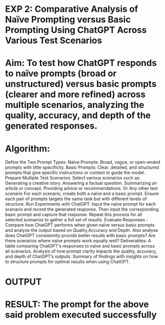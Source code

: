 

# EXP 2: Comparative Analysis of Naïve Prompting versus Basic Prompting Using ChatGPT Across Various Test Scenarios
# Aim: To test how ChatGPT responds to naïve prompts (broad or unstructured) versus basic prompts (clearer and more refined) across multiple scenarios, analyzing the quality, accuracy, and depth of the generated responses.
# Algorithm: 
Define the Two Prompt Types:
Naïve Prompts: Broad, vague, or open-ended prompts with little specificity.
Basic Prompts: Clear, detailed, and structured prompts that give specific instructions or context to guide the model.
Prepare Multiple Test Scenarios:
Select various scenarios such as:
Generating a creative story.
Answering a factual question.
Summarizing an article or concept.
Providing advice or recommendations.
Or Any other test scenario
For each scenario, create both a naïve and a basic prompt. Ensure each pair of prompts targets the same task but with different levels of structure.
Run Experiments with ChatGPT:
Input the naïve prompt for each scenario and record the generated response.
Then input the corresponding basic prompt and capture that response.
Repeat this process for all selected scenarios to gather a full set of results.
Evaluate Responses : 
	Compare how ChatGPT performs when given naïve versus basic prompts and analyze the output based on Quality,Accuracy and Depth. Also analyse does ChatGPT consistently provide better results with basic prompts? Are there scenarios where naïve prompts work equally well?
Deliverables:
A table comparing ChatGPT's responses to naïve and basic prompts across all scenarios.
Analysis of how prompt clarity impacts the quality, accuracy, and depth of ChatGPT’s outputs.
Summary of findings with insights on how to structure prompts for optimal results when using ChatGPT.


# OUTPUT

# RESULT: The prompt for the above said problem executed successfully
